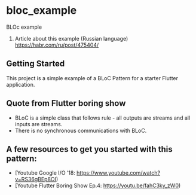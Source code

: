 # bloc_example

BLOc example

1. Article about this example (Russian language) https://habr.com/ru/post/475404/

## Getting Started

This project is a simple example of a BLoC Pattern for a starter Flutter application.

## Quote from Flutter boring show

* BLoC is a simple class that follows rule - all outputs are streams and all inputs are streams.
* There is no synchronous communications with BLoC.

## A few resources to get you started with this pattern:

- [Youtube Google I/O ’18: https://www.youtube.com/watch?v=RS36gBEp8OI)
- [Youtube Flutter Boring Show Ep.4: https://youtu.be/fahC3ky_zW0)

